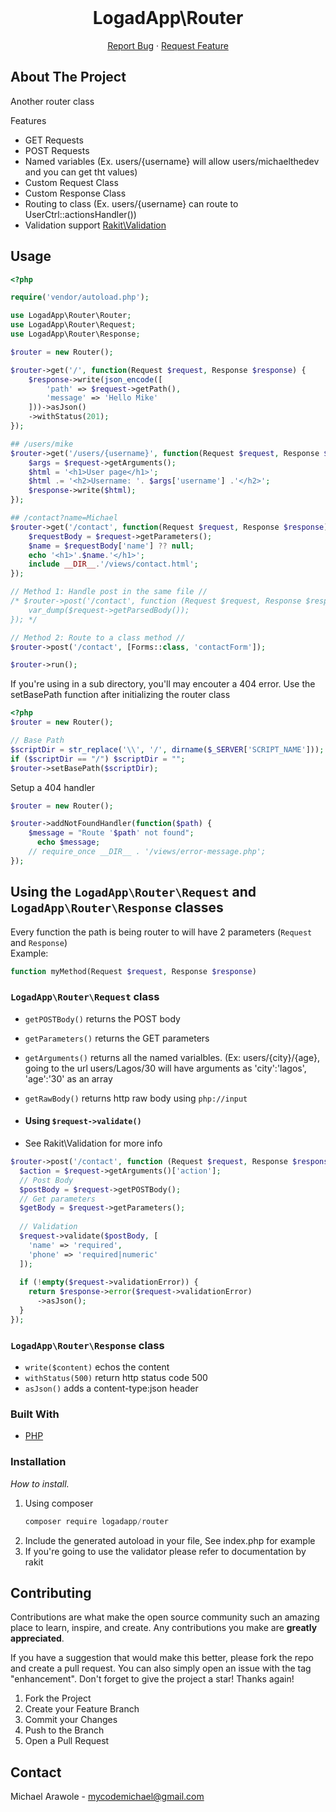 <br />
<div align="center">
  <a href="https://github.com/michael-arawole/synote">
    <!-- <img src="frontend/static/synote.svg" alt="Logo" style="filter: brightness(0) invert(1);" width="40%" height="150"> -->
  </a>

  <h1 align="center">LogadApp\Router</h1>

  <p align="center">
    <a href="https://github.com/michael-arawole/logadapp-php-router/issues">Report Bug</a>
    ·
    <a href="https://github.com/michael-arawole/logadapp-php-router/issues">Request Feature</a>
  </p>
</div>

<!-- ABOUT THE PROJECT -->

## About The Project

Another router class

Features

- GET Requests
- POST Requests
- Named variables (Ex. users/{username} will allow users/michaelthedev and you can get tht values)
- Custom Request Class
- Custom Response Class
- Routing to class (Ex. users/{username} can route to UserCtrl::actionsHandler())
- Validation support [Rakit\Validation](https://github.com/rakit/validation)

## Usage

```php
<?php

require('vendor/autoload.php');

use LogadApp\Router\Router;
use LogadApp\Router\Request;
use LogadApp\Router\Response;

$router = new Router();

$router->get('/', function(Request $request, Response $response) {
    $response->write(json_encode([
        'path' => $request->getPath(),
        'message' => 'Hello Mike'
    ]))->asJson()
    ->withStatus(201);
});

## /users/mike
$router->get('/users/{username}', function(Request $request, Response $response) {
    $args = $request->getArguments();
    $html = '<h1>User page</h1>';
    $html .= '<h2>Username: '. $args['username'] .'</h2>';
    $response->write($html);
});

## /contact?name=Michael
$router->get('/contact', function(Request $request, Response $response) {
    $requestBody = $request->getParameters();
    $name = $requestBody['name'] ?? null;
    echo '<h1>'.$name.'</h1>';
    include __DIR__.'/views/contact.html';
});

// Method 1: Handle post in the same file //
/* $router->post('/contact', function (Request $request, Response $response) {
    var_dump($request->getParsedBody());
}); */

// Method 2: Route to a class method //
$router->post('/contact', [Forms::class, 'contactForm']);

$router->run();
```

If you're using in a sub directory, you'll may encouter a 404 error. Use the setBasePath function after initializing the router class<br>

```php
<?php
$router = new Router();

// Base Path
$scriptDir = str_replace('\\', '/', dirname($_SERVER['SCRIPT_NAME']));
if ($scriptDir == "/") $scriptDir = "";
$router->setBasePath($scriptDir);
```

Setup a 404 handler

```php
$router = new Router();

$router->addNotFoundHandler(function($path) {
    $message = "Route '$path' not found";
      echo $message;
    // require_once __DIR__ . '/views/error-message.php';
});
```

## Using the `LogadApp\Router\Request` and `LogadApp\Router\Response` classes

Every function the path is being router to will have 2 parameters (`Request` and `Response`)<br>
Example:

```php
function myMethod(Request $request, Response $response)
```

### `LogadApp\Router\Request` class

- `getPOSTBody()` returns the POST body
- `getParameters()` returns the GET parameters
- `getArguments()` returns all the named varialbles. (Ex: users/{city}/{age}, going to the url users/Lagos/30 will have arguments as 'city':'lagos', 'age':'30' as an array
- `getRawBody()` returns http raw body using `php://input`

- #### Using `$request->validate()`
- See Rakit\Validation for more info

```php
$router->post('/contact', function (Request $request, Response $response) {
  $action = $request->getArguments()['action'];
  // Post Body
  $postBody = $request->getPOSTBody();
  // Get parameters
  $getBody = $request->getParameters();
  
  // Validation
  $request->validate($postBody, [
    'name' => 'required',
    'phone' => 'required|numeric'
  ]);
  
  if (!empty($request->validationError)) {
    return $response->error($request->validationError)
      ->asJson();
  }
});
```

### `LogadApp\Router\Response` class

- `write($content)` echos the content
- `withStatus(500)` return http status code 500
- `asJson()` adds a content-type:json header

### Built With

- [PHP](https://php.net/)

### Installation

_How to install._

1. Using composer
   ```javascript
   composer require logadapp/router
   ```
3. Include the generated autoload in your file, See index.php for example
4. If you're going to use the validator please refer to documentation by rakit

<!-- CONTRIBUTING -->

## Contributing

Contributions are what make the open source community such an amazing place to learn, inspire, and create. Any contributions you make are **greatly appreciated**.

If you have a suggestion that would make this better, please fork the repo and create a pull request. You can also simply open an issue with the tag "enhancement".
Don't forget to give the project a star! Thanks again!

1. Fork the Project
2. Create your Feature Branch
3. Commit your Changes
4. Push to the Branch
5. Open a Pull Request

<!-- CONTACT -->

## Contact

Michael Arawole - mycodemichael@gmail.com
